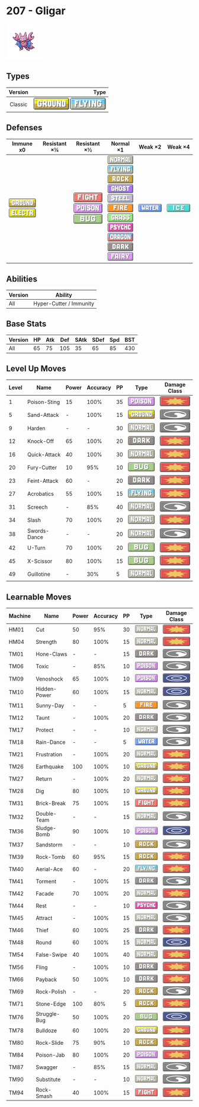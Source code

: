 # 207 - Gligar

![gligar](../img/pokemon/207.png)

## Types

| Version | Type                                                                  |
| :-----: | --------------------------------------------------------------------: |
| Classic | ![ground](../img/types/ground.png) ![flying](../img/types/flying.png) |

## Defenses

| Immune x0                                                                     | Resistant ×¼ | Resistant ×½                                                                                                   | Normal ×1                                                                                                                                                                                                                                                                                                                                                                                                              | Weak ×2                          | Weak ×4                      |
| ----------------------------------------------------------------------------- | ------------ | -------------------------------------------------------------------------------------------------------------- | ---------------------------------------------------------------------------------------------------------------------------------------------------------------------------------------------------------------------------------------------------------------------------------------------------------------------------------------------------------------------------------------------------------------------- | -------------------------------- | ---------------------------- |
| ![ground](../img/types/ground.png)<br/>![electric](../img/types/electric.png) |              | ![fighting](../img/types/fighting.png)<br/>![poison](../img/types/poison.png)<br/>![bug](../img/types/bug.png) | ![normal](../img/types/normal.png)<br/>![flying](../img/types/flying.png)<br/>![rock](../img/types/rock.png)<br/>![ghost](../img/types/ghost.png)<br/>![steel](../img/types/steel.png)<br/>![fire](../img/types/fire.png)<br/>![grass](../img/types/grass.png)<br/>![psychic](../img/types/psychic.png)<br/>![dragon](../img/types/dragon.png)<br/>![dark](../img/types/dark.png)<br/>![fairy](../img/types/fairy.png) | ![water](../img/types/water.png) | ![ice](../img/types/ice.png) |

## Abilities

| Version | Ability                 |
| ------- | ----------------------- |
| All     | Hyper-Cutter / Immunity |

## Base Stats

| Version | HP | Atk | Def | SAtk | SDef | Spd | BST |
| ------- | -- | --- | --- | ---- | ---- | --- | --- |
| All     | 65 | 75  | 105 | 35   | 65   | 85  | 430 |

## Level Up Moves

| Level | Name         | Power | Accuracy | PP | Type                               | Damage Class                           |
| ----- | ------------ | ----- | -------- | -- | ---------------------------------- | -------------------------------------- |
| 1     | Poison-Sting | 15    | 100%     | 35 | ![poison](../img/types/poison.png) | ![physical](../img/types/physical.png) |
| 5     | Sand-Attack  | -     | 100%     | 15 | ![ground](../img/types/ground.png) | ![status](../img/types/status.png)     |
| 9     | Harden       | -     | -        | 30 | ![normal](../img/types/normal.png) | ![status](../img/types/status.png)     |
| 12    | Knock-Off    | 65    | 100%     | 20 | ![dark](../img/types/dark.png)     | ![physical](../img/types/physical.png) |
| 16    | Quick-Attack | 40    | 100%     | 30 | ![normal](../img/types/normal.png) | ![physical](../img/types/physical.png) |
| 20    | Fury-Cutter  | 10    | 95%      | 10 | ![bug](../img/types/bug.png)       | ![physical](../img/types/physical.png) |
| 23    | Feint-Attack | 60    | -        | 20 | ![dark](../img/types/dark.png)     | ![physical](../img/types/physical.png) |
| 27    | Acrobatics   | 55    | 100%     | 15 | ![flying](../img/types/flying.png) | ![physical](../img/types/physical.png) |
| 31    | Screech      | -     | 85%      | 40 | ![normal](../img/types/normal.png) | ![status](../img/types/status.png)     |
| 34    | Slash        | 70    | 100%     | 20 | ![normal](../img/types/normal.png) | ![physical](../img/types/physical.png) |
| 38    | Swords-Dance | -     | -        | 20 | ![normal](../img/types/normal.png) | ![status](../img/types/status.png)     |
| 42    | U-Turn       | 70    | 100%     | 20 | ![bug](../img/types/bug.png)       | ![physical](../img/types/physical.png) |
| 45    | X-Scissor    | 80    | 100%     | 15 | ![bug](../img/types/bug.png)       | ![physical](../img/types/physical.png) |
| 49    | Guillotine   | -     | 30%      | 5  | ![normal](../img/types/normal.png) | ![physical](../img/types/physical.png) |

## Learnable Moves

| Machine | Name         | Power | Accuracy | PP | Type                                   | Damage Class                           |
| ------- | ------------ | ----- | -------- | -- | -------------------------------------- | -------------------------------------- |
| HM01    | Cut          | 50    | 95%      | 30 | ![normal](../img/types/normal.png)     | ![physical](../img/types/physical.png) |
| HM04    | Strength     | 80    | 100%     | 15 | ![normal](../img/types/normal.png)     | ![physical](../img/types/physical.png) |
| TM01    | Hone-Claws   | -     | -        | 15 | ![dark](../img/types/dark.png)         | ![status](../img/types/status.png)     |
| TM06    | Toxic        | -     | 85%      | 10 | ![poison](../img/types/poison.png)     | ![status](../img/types/status.png)     |
| TM09    | Venoshock    | 65    | 100%     | 10 | ![poison](../img/types/poison.png)     | ![special](../img/types/special.png)   |
| TM10    | Hidden-Power | 60    | 100%     | 15 | ![normal](../img/types/normal.png)     | ![special](../img/types/special.png)   |
| TM11    | Sunny-Day    | -     | -        | 5  | ![fire](../img/types/fire.png)         | ![status](../img/types/status.png)     |
| TM12    | Taunt        | -     | 100%     | 20 | ![dark](../img/types/dark.png)         | ![status](../img/types/status.png)     |
| TM17    | Protect      | -     | -        | 10 | ![normal](../img/types/normal.png)     | ![status](../img/types/status.png)     |
| TM18    | Rain-Dance   | -     | -        | 5  | ![water](../img/types/water.png)       | ![status](../img/types/status.png)     |
| TM21    | Frustration  | -     | 100%     | 20 | ![normal](../img/types/normal.png)     | ![physical](../img/types/physical.png) |
| TM26    | Earthquake   | 100   | 100%     | 10 | ![ground](../img/types/ground.png)     | ![physical](../img/types/physical.png) |
| TM27    | Return       | -     | 100%     | 20 | ![normal](../img/types/normal.png)     | ![physical](../img/types/physical.png) |
| TM28    | Dig          | 80    | 100%     | 10 | ![ground](../img/types/ground.png)     | ![physical](../img/types/physical.png) |
| TM31    | Brick-Break  | 75    | 100%     | 15 | ![fighting](../img/types/fighting.png) | ![physical](../img/types/physical.png) |
| TM32    | Double-Team  | -     | -        | 15 | ![normal](../img/types/normal.png)     | ![status](../img/types/status.png)     |
| TM36    | Sludge-Bomb  | 90    | 100%     | 10 | ![poison](../img/types/poison.png)     | ![special](../img/types/special.png)   |
| TM37    | Sandstorm    | -     | -        | 10 | ![rock](../img/types/rock.png)         | ![status](../img/types/status.png)     |
| TM39    | Rock-Tomb    | 60    | 95%      | 15 | ![rock](../img/types/rock.png)         | ![physical](../img/types/physical.png) |
| TM40    | Aerial-Ace   | 60    | -        | 20 | ![flying](../img/types/flying.png)     | ![physical](../img/types/physical.png) |
| TM41    | Torment      | -     | 100%     | 15 | ![dark](../img/types/dark.png)         | ![status](../img/types/status.png)     |
| TM42    | Facade       | 70    | 100%     | 20 | ![normal](../img/types/normal.png)     | ![physical](../img/types/physical.png) |
| TM44    | Rest         | -     | -        | 10 | ![psychic](../img/types/psychic.png)   | ![status](../img/types/status.png)     |
| TM45    | Attract      | -     | 100%     | 15 | ![normal](../img/types/normal.png)     | ![status](../img/types/status.png)     |
| TM46    | Thief        | 60    | 100%     | 25 | ![dark](../img/types/dark.png)         | ![physical](../img/types/physical.png) |
| TM48    | Round        | 60    | 100%     | 15 | ![normal](../img/types/normal.png)     | ![special](../img/types/special.png)   |
| TM54    | False-Swipe  | 40    | 100%     | 40 | ![normal](../img/types/normal.png)     | ![physical](../img/types/physical.png) |
| TM56    | Fling        | -     | 100%     | 10 | ![dark](../img/types/dark.png)         | ![physical](../img/types/physical.png) |
| TM66    | Payback      | 50    | 100%     | 10 | ![dark](../img/types/dark.png)         | ![physical](../img/types/physical.png) |
| TM69    | Rock-Polish  | -     | -        | 20 | ![rock](../img/types/rock.png)         | ![status](../img/types/status.png)     |
| TM71    | Stone-Edge   | 100   | 80%      | 5  | ![rock](../img/types/rock.png)         | ![physical](../img/types/physical.png) |
| TM76    | Struggle-Bug | 50    | 100%     | 20 | ![bug](../img/types/bug.png)           | ![special](../img/types/special.png)   |
| TM78    | Bulldoze     | 60    | 100%     | 20 | ![ground](../img/types/ground.png)     | ![physical](../img/types/physical.png) |
| TM80    | Rock-Slide   | 75    | 90%      | 10 | ![rock](../img/types/rock.png)         | ![physical](../img/types/physical.png) |
| TM84    | Poison-Jab   | 80    | 100%     | 20 | ![poison](../img/types/poison.png)     | ![physical](../img/types/physical.png) |
| TM87    | Swagger      | -     | 85%      | 15 | ![normal](../img/types/normal.png)     | ![status](../img/types/status.png)     |
| TM90    | Substitute   | -     | -        | 10 | ![normal](../img/types/normal.png)     | ![status](../img/types/status.png)     |
| TM94    | Rock-Smash   | 40    | 100%     | 15 | ![fighting](../img/types/fighting.png) | ![physical](../img/types/physical.png) |
